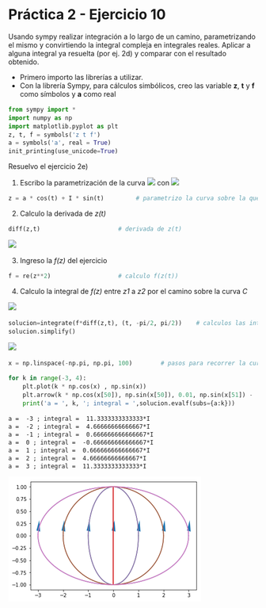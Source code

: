 # Práctica 2 - Ejercicio 10  

Usando sympy realizar integración a lo largo de un camino, parametrizando el mismo
y convirtiendo la integral compleja en integrales reales. Aplicar a alguna integral ya resuelta
(por ej. 2d) y comparar con el resultado obtenido.

- Primero importo las librerías a utilizar.
- Con la librería Sympy, para cálculos simbólicos, creo las variable **z**, **t** y **f** como símbolos y **a** como real  


```python
from sympy import *
import numpy as np
import matplotlib.pyplot as plt
z, t, f = symbols('z t f')
a = symbols('a', real = True)
init_printing(use_unicode=True)
```

Resuelvo el ejercicio 2e)  
1) Escribo la parametrización de la curva <img src="https://render.githubusercontent.com/render/math?math=\large C: z(t) = a %20 cos(t) %20%2b%20 I %20 sin(t)"> con <img src="https://render.githubusercontent.com/render/math?math=\large a \leq t \leq b">

```python
z = a * cos(t) + I * sin(t)         # parametrizo la curva sobre la que integro
```

2) Calculo la derivada de *z(t)*


```python
diff(z,t)                      # derivada de z(t)
```

<img src="https://render.githubusercontent.com/render/math?math=\large \displaystyle - a%20\sin{\left(t \right)} %20 %2B %20 i %20 \cos{\left(t \right)}">

3) Ingreso la *f(z)* del ejercicio 

```python
f = re(z**2)                   # calculo f(z(t))
```

4) Calculo la integral de *f(z)* entre *z1* a *z2* por el camino sobre la curva *C*   

<img src="https://render.githubusercontent.com/render/math?math=\large \int_{z_1}^{z_2} f(z) dz = \int_a^b f(z(t)) \dot z(t) dt">


```python
solucion=integrate(f*diff(z,t), (t, -pi/2, pi/2))    # calculos las integrales en la variable real t entre a y b
solucion.simplify()
```

<img src="https://render.githubusercontent.com/render/math?math=\large \displaystyle \frac{2 i \left(2 a^{2} - 1\right)}{3}">

```python
x = np.linspace(-np.pi, np.pi, 100)        # pasos para recorrer la curva parametrizada entre a y b, 0 y pi en este caso
```

```python
for k in range(-3, 4):
    plt.plot(k * np.cos(x) , np.sin(x))
    plt.arrow(k * np.cos(x[50]), np.sin(x[50]), 0.01, np.sin(x[51]) -  np.sin(x[50]), shape='full', lw=0, length_includes_head=False, head_width=.15)
    print('a = ', k, '; integral = ',solucion.evalf(subs={a:k}))
```

    a =  -3 ; integral =  11.3333333333333*I
    a =  -2 ; integral =  4.66666666666667*I
    a =  -1 ; integral =  0.666666666666667*I
    a =  0 ; integral =  -0.666666666666667*I
    a =  1 ; integral =  0.666666666666667*I
    a =  2 ; integral =  4.66666666666667*I
    a =  3 ; integral =  11.3333333333333*I

![png](output_12_1.png)
